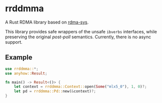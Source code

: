 # rrddmma

A Rust RDMA library based on [rdma-sys](https://github.com/datenlord/rdma-sys).

This library provides safe wrappers of the unsafe `ibverbs` interfaces, while preserving the original *post-poll* semantics.
Currently, there is no async support.

## Example

```rust
use rrddmma::*;
use anyhow::Result;

fn main() -> Result<()> {
    let context = rrddmma::Context::open(Some("mlx5_0"), 1, 0)?;
    let pd = rrddmma::Pd::new(&context)?;
}
```